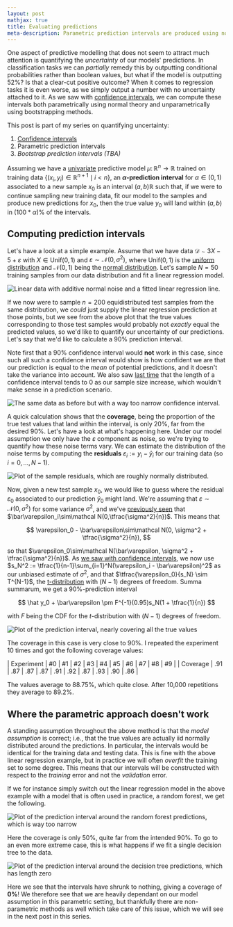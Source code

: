 ```yaml
---
layout: post
mathjax: true
title: Evaluating predictions
meta-description: Parametric prediction intervals are produced using normal theory, which are different to the confidence intervals. As examples we consider the classical linear regression model with additive noise and show that the intervals work as intended in that case. However, as soon as we start to overfit the intervals get too narrow.
---
```


One aspect of predictive modelling that does not seem to attract much attention is quantifying the *uncertainty* of our models' predictions. In classification tasks we can *partially* remedy this by outputting conditional probabilities rather than boolean values, but what if the model is outputting 52%? Is that a clear-cut positive outcome? When it comes to regression tasks it is even worse, as we simply output a number with no uncertainty attached to it. As we saw with [confidence intervals](https://saattrupdan.github.io/2020-02-20-confidence/), we can compute these intervals both parametrically using normal theory and unparametrically using bootstrapping methods.

This post is part of my series on quantifying uncertainty:
  1. [Confidence intervals](https://saattrupdan.github.io/2020-02-20-confidence/)
  2. Parametric prediction intervals
  3. *Bootstrap prediction intervals (TBA)*

Assuming we have a [univariate](https://en.wikipedia.org/wiki/Univariate) predictive model $\mu\colon\mathbb R^n\to\mathbb R$ trained on training data $\{(x_i,y_i)\in\mathbb R^{n+1}\mid i < n\}$, an **$\alpha$-prediction interval** for $\alpha\in(0,1)$ associated to a new sample $x_0$ is an interval $(a,b)\mathbb R$ such that, if we were to continue sampling new training data, fit our model to the samples and produce new predictions for $x_0$, then the true value $y_0$ will land within $(a,b)$ in $(100 * \alpha)$% of the intervals.


## Computing prediction intervals

Let's have a look at a simple example. Assume that we have data $\mathcal D \sim 3X - 5 + \varepsilon$ with $X\in\text{Unif}(0,1)$ and $\varepsilon\sim\mathcal N(0,\sigma^2)$, where $\text{Unif}(0,1)$ is the [uniform distribution](https://saattrupdan.github.io/2019-05-22-uniform/) and $\mathcal N(0,1)$ being the [normal distribution](https://saattrupdan.github.io/2019-06-05-normal/). Let's sample $N=50$ training samples from our data distribution and fit a linear regression model.

![Linear data with additive normal noise and a fitted linear regression line.](/img/prediction-data.png)

If we now were to sample $n=200$ equidistributed test samples from the same distribution, we *could* just supply the linear regression prediction at those points, but we see from the above plot that the true values corresponding to those test samples would probably not *exactly* equal the predicted values, so we'd like to quantify our uncertainty of our predictions. Let's say that we'd like to calculate a 90% prediction interval.

Note first that a 90% confidence interval would **not** work in this case, since such all such a confidence interval would show is how confident we are that our prediction is equal to the *mean* of potential predictions, and it doesn't take the variance into account. We also saw [last time](https://saattrupdan.github.io/2020-02-20-confidence/) that the length of a confidence interval tends to 0 as our sample size increase, which wouldn't make sense in a prediction scenario.

![The same data as before but with a way too narrow confidence interval.](/img/prediction-confidence.png)

A quick calculation shows that the **coverage**, being the proportion of the true test values that land within the interval, is only 20%, far from the desired 90%. Let's have a look at what's happening here. Under our model assumption we only have the $\varepsilon$ component as noise, so we're trying to quantify how these noise terms vary. We can estimate the distribution of the noise terms by computing the **residuals** $\varepsilon_i := y_i-\hat y_i$ for our training data (so $i = 0,\dots,N-1$).

![Plot of the sample residuals, which are roughly normally distributed.](/img/prediction-residuals.png)

Now, given a new test sample $x_0$, we would like to guess where the residual $\varepsilon_0$ associated to our prediction $\hat y_0$ might land. We're assuming that $\varepsilon\sim\mathcal N(0,\sigma^2)$ for some variance $\sigma^2$, and we've [previously seen](https://saattrupdan.github.io/2020-02-20-confidence/) that $\bar\varepsilon_i\sim\mathcal N(0,\tfrac{\sigma^2}{n})$. This means that

$$ \varepsilon_0 - \bar\varepsilon\sim\mathcal N(0, \sigma^2 + \tfrac{\sigma^2}{n}), $$

so that $\varepsilon_0\sim\mathcal N(\bar\varepsilon, \sigma^2 + \tfrac{\sigma^2}{n})$. As [we saw with confidence intervals](https://saattrupdan.github.io/2020-02-20-confidence/), we now use $s_N^2 := \tfrac{1}{n-1}\sum_{i=1}^N(\varepsilon_i - \bar\varepsilon)^2$ as our unbiased estimate of $\sigma^2$, and that $\tfrac{\varepsilon_0}{s_N} \sim T^{N-1}$, the [t-distribution](https://en.wikipedia.org/wiki/Student%27s_t-distribution) with $(N-1)$ degrees of freedom. Summa summarum, we get a 90%-prediction interval 

$$ \hat y_0 + \bar\varepsilon \pm F^{-1}(0.95)s_N(1 + \tfrac{1}{n}) $$

with $F$ being the CDF for the $t$-distribution with $(N-1)$ degrees of freedom.

![Plot of the prediction interval, nearly covering all the true values](/img/prediction-normal-pi.png)

The coverage in this case is very close to 90%. I repeated the experiment 10 times and got the following coverage values:

| Experiment | #0 | #1 | #2 | #3 | #4 | #5 | #6 | #7 | #8 | #9 |
| Coverage   | .91 | .87 | .87 | .87 | .91 | .92 | .87 | .93 | .90 | .86 |

The values average to 88.75%, which quite close. After 10,000 repetitions they average to 89.2%.


## Where the parametric approach doesn't work

A standing assumption throughout the above method is that the *model assumption* is correct; i.e., that the true values are actually iid normally distributed around the predictions. In particular, the intervals would be identical for the training data and testing data. This is fine with the above linear regression example, but in practice we will often *overfit* the training set to some degree. This means that our intervals will be constructed with respect to the *training* error and not the *validation* error.

If we for instance simply switch out the linear regression model in the above example with a model that is often used in practice, a random forest, we get the following.

![Plot of the prediction interval around the random forest predictions, which is way too narrow](/img/prediction-random-forest.png)

Here the coverage is only 50%, quite far from the intended 90%. To go to an even more extreme case, this is what happens if we fit a single decision tree to the data.

![Plot of the prediction interval around the decision tree predictions, which has length zero](/img/prediction-decision-tree.png)

Here we see that the intervals have shrunk to nothing, giving a coverage of **0%**! We therefore see that we are heavily dependant on our model assumption in this parametric setting, but thankfully there are non-parametric methods as well which take care of this issue, which we will see in the next post in this series.
